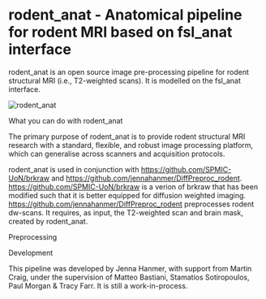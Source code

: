 rodent_anat - Anatomical pipeline for rodent MRI based on fsl_anat interface
============================================================================

rodent_anat is an open source image pre-processing pipeline for rodent structural
MRI (i.e., T2-weighted scans). It is modelled on the fsl_anat interface. 

![rodent_anat](https://github.com/SPMIC-UoN/rodent_anat/assets/60778124/a8d55135-77e9-42f9-8769-0814b3849a0d)

What you can do with rodent_anat

The primary purpose of rodent_anat is to provide rodent structural MRI research 
with a standard, flexible, and robust image processing platform, which can 
generalise across scanners and acquisition protocols. 

rodent_anat is used in conjunction with https://github.com/SPMIC-UoN/brkraw 
and https://github.com/jennahanmer/DiffPreproc_rodent. 
https://github.com/SPMIC-UoN/brkraw is a verion of brkraw that has been 
modified such that it is better equipped for diffusion weighted imaging. 
https://github.com/jennahanmer/DiffPreproc_rodent preprocesses rodent dw-scans. 
It requires, as input, the T2-weighted scan and brain mask, created by
rodent_anat. 

Preprocessing


Development

This pipeline was developed by Jenna Hanmer, with support from Martin Craig, under 
the supervision of Matteo Bastiani, Stamatios Sotiropoulos, Paul Morgan & Tracy Farr. 
It is still a work-in-process. 
